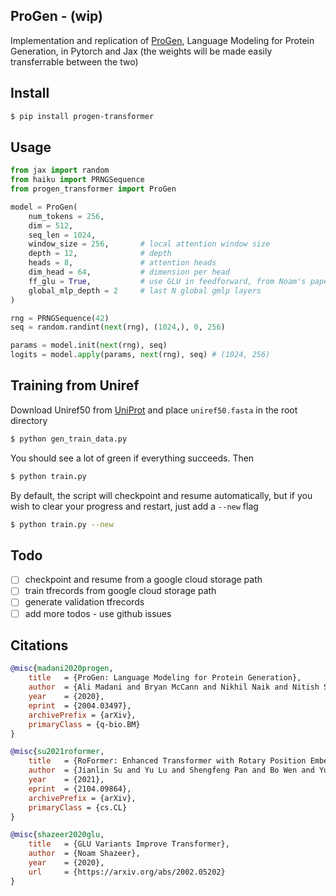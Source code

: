 ## ProGen - (wip)

Implementation and replication of <a href="https://arxiv.org/abs/2004.03497">ProGen</a>, Language Modeling for Protein Generation, in Pytorch and Jax (the weights will be made easily transferrable between the two)

## Install

```bash
$ pip install progen-transformer
```

## Usage

```python
from jax import random
from haiku import PRNGSequence
from progen_transformer import ProGen

model = ProGen(
    num_tokens = 256,
    dim = 512,
    seq_len = 1024,
    window_size = 256,       # local attention window size
    depth = 12,              # depth
    heads = 8,               # attention heads
    dim_head = 64,           # dimension per head
    ff_glu = True,           # use GLU in feedforward, from Noam's paper
    global_mlp_depth = 2     # last N global gmlp layers
)

rng = PRNGSequence(42)
seq = random.randint(next(rng), (1024,), 0, 256)

params = model.init(next(rng), seq)
logits = model.apply(params, next(rng), seq) # (1024, 256)
```

## Training from Uniref

Download Uniref50 from <a href="https://www.uniprot.org/downloads">UniProt</a> and place `uniref50.fasta` in the root directory

```bash
$ python gen_train_data.py
```

You should see a lot of green if everything succeeds. Then


```bash
$ python train.py
```

By default, the script will checkpoint and resume automatically, but if you wish to clear your progress and restart, just add a `--new` flag

```bash
$ python train.py --new
```

## Todo

- [ ] checkpoint and resume from a google cloud storage path
- [ ] train tfrecords from google cloud storage path
- [ ] generate validation tfrecords
- [ ] add more todos - use github issues

## Citations

```bibtex
@misc{madani2020progen,
    title   = {ProGen: Language Modeling for Protein Generation}, 
    author  = {Ali Madani and Bryan McCann and Nikhil Naik and Nitish Shirish Keskar and Namrata Anand and Raphael R. Eguchi and Po-Ssu Huang and Richard Socher},
    year    = {2020},
    eprint  = {2004.03497},
    archivePrefix = {arXiv},
    primaryClass = {q-bio.BM}
}
```

```bibtex
@misc{su2021roformer,
    title   = {RoFormer: Enhanced Transformer with Rotary Position Embedding},
    author  = {Jianlin Su and Yu Lu and Shengfeng Pan and Bo Wen and Yunfeng Liu},
    year    = {2021},
    eprint  = {2104.09864},
    archivePrefix = {arXiv},
    primaryClass = {cs.CL}
}
```

```bibtex
@misc{shazeer2020glu,
    title   = {GLU Variants Improve Transformer},
    author  = {Noam Shazeer},
    year    = {2020},
    url     = {https://arxiv.org/abs/2002.05202}
}
```
